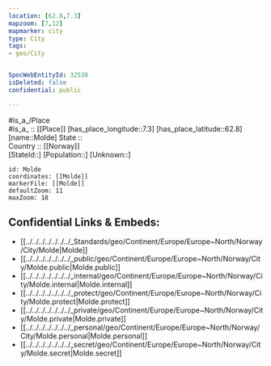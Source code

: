 ```yaml
---
location: [62.8,7.3] 
mapzoom: [7,12] 
mapmarker: city 
type: City
tags:
- geo/City


SpocWebEntityId: 32538
isDeleted: false
confidential: public

---
```

#is_a_/Place  
#is_a_ :: [[Place]] 
[has_place_longitude::7.3] 
[has_place_latitude::62.8] 
[name::Molde] 
State ::  
Country :: [[Norway]]  
[StateId::] 
[Population::] 
[Unknown::] 


```leaflet
id: Molde
coordinates: [[Molde]] 
markerFile: [[Molde]] 
defaultZoom: 11 
maxZoom: 18
```


## Confidential Links & Embeds: 
- [[../../../../../../../_Standards/geo/Continent/Europe/Europe~North/Norway/City/Molde|Molde]] 
- [[../../../../../../../_public/geo/Continent/Europe/Europe~North/Norway/City/Molde.public|Molde.public]] 
- [[../../../../../../../_internal/geo/Continent/Europe/Europe~North/Norway/City/Molde.internal|Molde.internal]] 
- [[../../../../../../../_protect/geo/Continent/Europe/Europe~North/Norway/City/Molde.protect|Molde.protect]] 
- [[../../../../../../../_private/geo/Continent/Europe/Europe~North/Norway/City/Molde.private|Molde.private]] 
- [[../../../../../../../_personal/geo/Continent/Europe/Europe~North/Norway/City/Molde.personal|Molde.personal]] 
- [[../../../../../../../_secret/geo/Continent/Europe/Europe~North/Norway/City/Molde.secret|Molde.secret]] 
